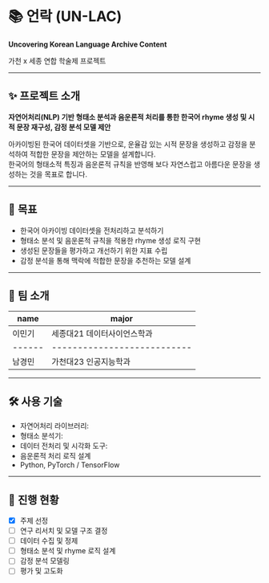 # 📚 언락 (UN-LAC)

**Uncovering Korean Language Archive Content**

가천 x 세종 연합 학술제 프로젝트

---

## ✨ 프로젝트 소개

**자연어처리(NLP) 기반 형태소 분석과 음운론적 처리를 통한 한국어 rhyme 생성 및 시적 문장 재구성, 감정 분석 모델 제안**

아카이빙된 한국어 데이터셋을 기반으로, 운율감 있는 시적 문장을 생성하고 감정을 분석하여 적합한 문장을 제안하는 모델을 설계합니다.  
한국어의 형태소적 특징과 음운론적 규칙을 반영해 보다 자연스럽고 아름다운 문장을 생성하는 것을 목표로 합니다.

---

## 🎯 목표

- 한국어 아카이빙 데이터셋을 전처리하고 분석하기
- 형태소 분석 및 음운론적 규칙을 적용한 rhyme 생성 로직 구현
- 생성된 문장들을 평가하고 개선하기 위한 지표 수립
- 감정 분석을 통해 맥락에 적합한 문장을 추천하는 모델 설계

---

## 👥 팀 소개

| name   | major                       |
| ------ | --------------------------- |
| 이민기 | 세종대21 데이터사이언스학과 |
| ------ | --------------------------- |
| 남경민 | 가천대23 인공지능학과       |

---

## 🛠 사용 기술

- 자연어처리 라이브러리:
- 형태소 분석기:
- 데이터 전처리 및 시각화 도구:
- 음운론적 처리 로직 설계
- Python, PyTorch / TensorFlow

---

## 📄 진행 현황

- [x] 주제 선정
- [ ] 연구 리서치 및 모델 구조 결정
- [ ] 데이터 수집 및 정제
- [ ] 형태소 분석 및 rhyme 로직 설계
- [ ] 감정 분석 모델링
- [ ] 평가 및 고도화

